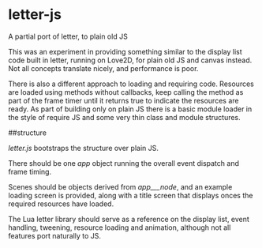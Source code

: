 # letter-js

A partial port of letter, to plain old JS

This was an experiment in providing something similar to the display list code built in letter, running on Love2D, for plain old JS and canvas instead. Not all concepts translate nicely, and performance is poor.

There is also a different approach to loading and requiring code. Resources are loaded using methods without callbacks, keep calling the method as part of the frame timer until it returns true to indicate the resources are ready. As part of building only on plain JS there is a basic module loader in the style of require JS and some very thin class and module structures.

##structure

_letter.js_ bootstraps the structure over plain JS.

There should be one _app_ object running the overall event dispatch and frame timing.

Scenes should be objects derived from _app___node_, and an example loading screen is provided, along with a title screen that displays onces the required resources have loaded.

The Lua letter library should serve as a reference on the display list, event handling, tweening, resource loading and animation, although not all features port naturally to JS.
